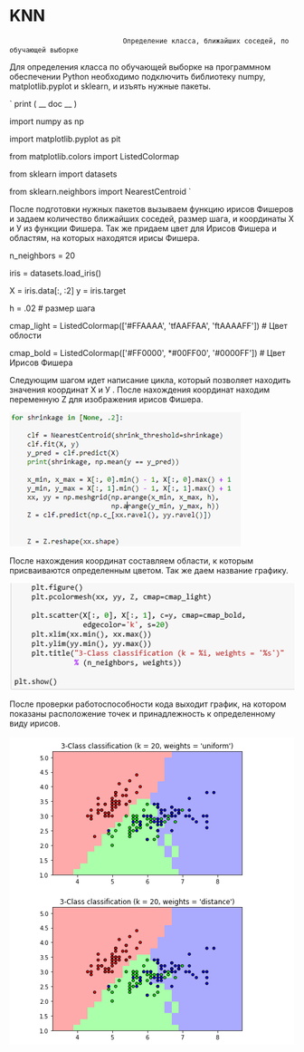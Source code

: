 # KNN
                                Определение класса, ближайших соседей, по обучающей выборке

Для определения класса по обучающей выборке на программном обеспечении Python необходимо подключить библиотеку numpy, matplotlib.pyplot и sklearn, и изъять нужные пакеты. 

`
print ( __ doc __ )

import  numpy as np

import matplotlib.pyplot as  pit

from matplotlib.colors import  ListedColormap

from sklearn import datasets

from sklearn.neighbors import NearestCentroid
`

После подготовки нужных пакетов вызываем функцию ирисов Фишеров и задаем количество ближайших соседей, размер шага, и координаты Х и У из функции Фишера.  Так же придаем цвет для Ирисов Фишера и областям, на которых находятся  ирисы Фишера.

n_neighbors = 20

iris = datasets.load_iris()

X = iris.data[:,   :2] у = iris.target

h =  .02    # размер шага

cmap_light  =  ListedColormap(['#FFAAAA',   'tfAAFFAA',   'ftAAAAFF'])  # Цвет облости 

cmap_bold =  ListedColormap(['#FF0000',   *#00FF00',   '#0000FF'])    # Цвет Ирисов Фишера

Следующим шагом идет написание цикла, который позволяет находить значения координат Х и У . После нахождения координат находим переменную Z для изображения ирисов Фишера.

![](https://raw.githubusercontent.com/Vladbaranov/KNN/master/3.png)

После нахождения  координат составляем области, к которым присваиваются определенным цветом. Так же даем название графику.

![](https://raw.githubusercontent.com/Vladbaranov/KNN/master/4.png)

После проверки работоспособности кода выходит график, на котором показаны расположение точек и принадлежность  к определенному виду  ирисов.


![](https://raw.githubusercontent.com/Vladbaranov/KNN/master/5.1.png)
